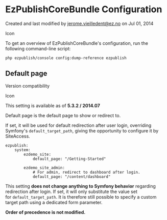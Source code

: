 EzPublishCoreBundle Configuration
=================================

Created and last modified by <jerome.vieilledent@ez.no> on Jul 01, 2014

Icon

To get an overview of EzPublishCoreBundle's configuration, run the
following command-line script:

``` {.sourceCode .theme:}
php ezpublish/console config:dump-reference ezpublish
```

Default page
------------

Version compatibility

Icon

This setting is available as of **5.3.2 / 2014.07**

Default page is the default page to show or redirect to.

If set, it will be used for default redirection after user login,
overriding Symfony's `default_target_path`, giving the opportunity to
configure it by SiteAccess.

``` {.sourceCode .theme:}
ezpublish:
    system:
        ezdemo_site:
            default_page: "/Getting-Started"

        ezdemo_site_admin:
            # For admin, redirect to dashboard after login.
            default_page: "/content/dashboard"
```

This setting **does not change anything to Symfony behavior** regarding
redirection after login. If set, it will only substitute the value set
for `default_target_path`. It is therefore still possible to specify a
custom target path using a dedicated form parameter.

**Order of precedence is not modified.**
